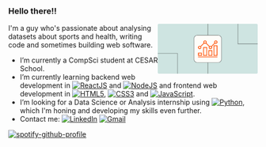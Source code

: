 ### Hello there!!

<img width="40%" align="right" alt="Data Analysis stock picture" src="Data_analysis_hero.jpg" />

I'm a guy who's passionate about analysing datasets about sports and health, writing code and sometimes building web software.

- I’m currently a CompSci student at CESAR School.
- I’m currently learning backend web development in [![ReactJS](https://img.shields.io/badge/react-%2320232a.svg?style=flat&logo=react&logoColor=%2361DAFB)](https://react.dev) and [![NodeJS](https://img.shields.io/badge/node.js-6DA55F?style=flat&logo=node.js&logoColor=white)](https://nodejs.org/en) and frontend web development in [![HTML5](https://img.shields.io/badge/html5-%23E34F26.svg?style=flat&logo=html5&logoColor=white)](https://developer.mozilla.org/pt-BR/docs/Web/HTML), [![CSS3](https://img.shields.io/badge/css3-%231572B6.svg?style=flat&logo=css3&logoColor=white)](https://developer.mozilla.org/pt-BR/docs/Web/CSS) and [![JavaScript](https://img.shields.io/badge/javascript-%23323330.svg?style=flat&logo=javascript&logoColor=%23F7DF1E)](https://developer.mozilla.org/pt-BR/docs/Web/JavaScript).
- I’m looking for a Data Science or Analysis internship using [![Python](https://img.shields.io/badge/python-3670A0?style=for-the-badge&logo=python&logoColor=ffdd54)](https://www.python.org), which I'm honing and developing my skills even further.
- Contact me: [![LinkedIn](https://img.shields.io/badge/linkedin-%230077B5.svg?style=flat&logo=linkedin&logoColor=white)](https://www.linkedin.com/in/caiocbcouto/) [![Gmail](https://img.shields.io/badge/Gmail-D14836?style=flat&logo=gmail&logoColor=white)](mailto:caiobarretocouto4@gmail.com)

[![spotify-github-profile](https://spotify-github-profile.vercel.app/api/view?uid=xdzjs9j5elunwi5mavd42euo3&cover_image=true&theme=natemoo-re&show_offline=false&background_color=000000&interchange=false&bar_color=53b14f&bar_color_cover=false)](https://spotify-github-profile.vercel.app/api/view?uid=xdzjs9j5elunwi5mavd42euo3&redirect=true)
